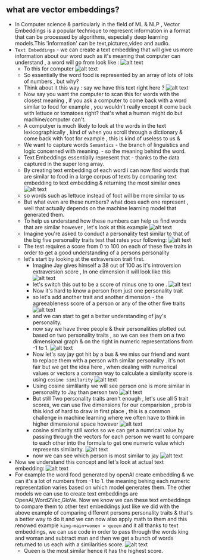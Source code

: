 ## what are vector embeddings?

- In Computer science & particularly in the field of ML & NLP , Vector Embeddings is a popular technique to represent information in a format that can be processed by algorithms, especially deep learning models.This 'information' can be text,pictures,video and audio.
- `Text Embeddings` - we can create a text embedding that will give us more information about our word such as it's meaning that computer can understand , a word will go from look like :
  ![alt text](Images/image.png)
  - To this for computer
    ![alt text](Images/image-1.png)
  - So essentially the word food is represented by an array of lots of lots of numbers , but why?
  - Think about it this way : say we have this text right here ?
    ![alt text](Images/image-2.png)
  - Now say you want the computer to scan this for words with the closest meaning , if you ask a computer to come back with a word similar to food for example , you wouldn't really except it come back with lettuce or tomatoes right? that's what a human might do but machine/computer can't.
  - A computyer is much likely to look at the words in the text lexicographically , kind of when you scroll through a dictionary & come back with foot for example , this is kind of useless to us &
  - We want to capture words `Semantics` - the branch of linguistics and logic concerned with meaning. - so the meaning behind the word.
  - Text Embeddings essentially represent that - thanks to the data captured in the super long array.
  - By creating text embedding of each word i can now find words that are similar to food in a large corpus of texts by comparing text embedding to text embedding & returning the most similar ones
    ![alt text](Images/image-3.png)
  - so words such as lettuce instead of foot will be more similar to us
  - But what even are these numbers? what does each one represent , well that actually depends on the machine learning model that generated them.
  - To help us understand how these numbers can help us find words that are similar however , let's look at this example
    ![alt text](Images/image-4.png)
  - Imagine you're asked to conduct a personality test similar to that of the big five personality traits test that rates your following:
    ![alt text](Images/image-5.png)
  - The test requires a score from 0 to 100 on each of these five traits in order to get a good understanding of a persons personality
  - let's start by looking at the extraversion trait first.
    - Imagine Jay gives himself a 38 out of 100 as it's introversion extraversion score , In one dimension it will look like this
      ![alt text](Images/image-6.png)
    - let's switch this out to be a score of minus one to one .
      ![alt text](Images/image-7.png)
    - Now it's hard to know a person from just one personality trait
    - so let's add another trait and another dimension - the agreeableness score of a person or any of the other five traits
      ![alt text](Images/image-8.png)
    - and we can start to get a better understanding of jay's personality.
    - now say we have three people & their personalities plotted out based on two personality traits , so we can see them on a two dimensional graph & on the right in numeric representations from -1 to 1.
      ![alt text](Images/image-9.png)
    - Now let's say jay got hit by a bus & we miss our friend and want to replace them with a person with similar personality . it's not fair but we get the idea here , when dealing with numerical values or vectors a common way to calculate a similarity score is using `cosine similarity`
      ![alt text](Images/image-10.png)
    - Using cosine simlilarity we will see person one is more similar in personality to Jay than person two
      ![alt text](Images/image-11.png)
    - But still Two personality traits aren't enough , let's use all 5 trait scores, we can use five dimensions for our comparision , prob is this kind of hard to draw in first place , this is a common challenge in machine learning where we often have to think in higher dimensional space however
      ![alt text](Images/image-12.png)
    - cosine similarity still works so we can get a numrical value by passing through the vectors for each person we want to compare to each other into the formula to get one numeric value which represents similarity.
      ![alt text](Images/image-13.png)
    - now we can see which person is most similar to jay
      ![alt text](Images/image-14.png)
- Now we understand this concept and let's look at actual text embedding:
  ![alt text](Images/image-15.png)
- For example the word food generated by openAI create embedding & we can it's a lot of numbers from -1 to 1. the meaning behing each numeric representation varies based on which model generates them. The other models we can use to create text embeddings are OpenAI,Word2Vec,GloVe. Now we know we can these text embeddings to compare them to other text embeddings just like we did with the above example of comparing different persons personality traits & that's a better way to do it and we can now also apply math to them and this renowed example `king-main+women = queen` and it all thanks to text embeddings, we can use code in order to pass through the words king and woman and subtract man and then we get a bunch of words returned to us each with a similarities score.
  ![alt text](Images/image-16.png)
  - Queen is the most similar hence it has the highest score.
